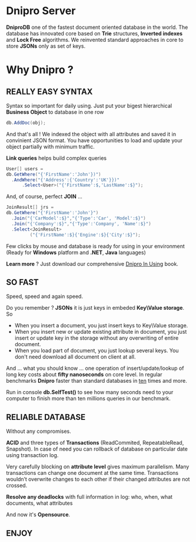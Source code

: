 # Dnipro Server

**DniproDB** one of the fastest document oriented database in the world. The database has innovated core based on **Trie** structures, **Inverted indexes** and **Lock Free** algorithms. We reinvented standard approaches in core to store **JSONs** only as set of keys.

# Why Dnipro ?
## REALLY EASY SYNTAX

Syntax so important for daily using.
Just put your bigest hierarchical **Business Object** to database in one row

```C#
db.AddDoc(obj);
```
And that's all ! We indexed the object with all attributes and saved it in convinient JSON format.
You have opportunities to load and update your object partially with minimum traffic.

**Link queries** helps build complex queries

```C#
User[] users = 
db.GetWhere("{'FirstName':'John'})")
  .AndWhere("{'Address':{'Country':'UK'}})"
	  .Select<User>("{'FirstName':$,'LastName':$}");
```

And, of course, perfect **JOIN** ...
```C#
JoinResult[] jrs =
db.GetWhere("{'FirstName':'John'}")
  .Join("{'CarModel':$}","{'Type':'Car', 'Model':$}")
  .Join("{'Company':$}","{'Type':'Company', 'Name':$}")
  .Select<JoinResult>
         ("{'FirstName':$}{'Engine':$}{'City':$}");
```
Few clicks by mouse and database is ready for using in your environment 
(Ready for **Windows** platform and **.NET**, **Java** languages)

**Learn more** ? Just download our comprehensive [Dnipro In Using](http://booben.com/DniproDB_In_Using_EN.PDF) book.

## SO FAST

Speed, speed and again speed.

Do you remember ? **JSONs** it is just keys in embeded **Key\Value storage**.
So 
* When you insert a document, you just insert keys to Key\Value storage.
* When you insert new or update existing attribute in document,
  you just insert or update key in the storage without any overwriting of entire document.
* When you load part of document, you just lookup several keys. You don't need download all document on client at all.

And ... what you should know ... one operation of insert/update/lookup of long key costs about **fifty nanoseconds** on core level.
In regular benchmarks **Dnipro** faster than standard databases in [ten](http://forum.pikosec.com/viewforum.php?f=7) times and more.

Run in console **db.SelfTest()** to see how many seconds need to your computer to finish more than ten millions queries in our benchmark.

## RELIABLE DATABASE

Without any compromises.

**ACID** and three types of **Transactions** (ReadCommited, RepeatableRead, Snapshot). In case of need you can rollback of database on particular date using transaction log.

Very carefully blocking on **attribute level** gives maximum parallelism. Many transactions can change one document at the same time. Transactions wouldn’t overwrite changes to each other if their changed attributes are not crossed.

**Resolve any deadlocks** with full information in log: who, when, what documents, what attributes

And now it's **Opensource**.

## ENJOY
